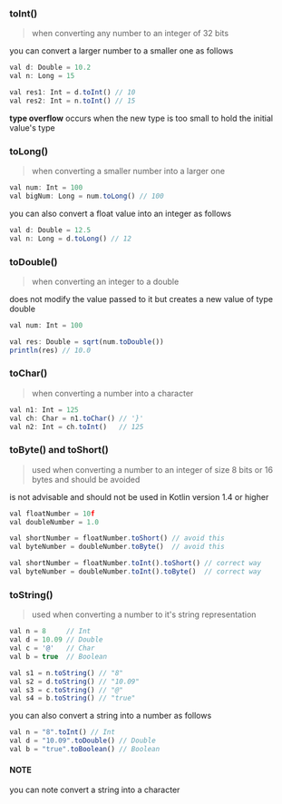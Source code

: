 ### toInt()
> when converting any number to an integer of 32 bits

<p> you can convert a larger number to a smaller one as follows
  
```js
val d: Double = 10.2
val n: Long = 15

val res1: Int = d.toInt() // 10
val res2: Int = n.toInt() // 15
```
  
<p><strong>type overflow</strong> occurs when the new type is too small to hold the initial value's type</p>

### toLong()
> when converting a smaller number into a larger one

```js
val num: Int = 100
val bigNum: Long = num.toLong() // 100
```

<p> you can also convert a float value into an integer as follows</p>

```js
val d: Double = 12.5
val n: Long = d.toLong() // 12
```

### toDouble()
> when converting an integer to a double

<p>does not modify the value passed to it but creates a new value of type double</p>


```js
val num: Int = 100

val res: Double = sqrt(num.toDouble())
println(res) // 10.0
```

### toChar()
> when converting a number into a character

```js
val n1: Int = 125
val ch: Char = n1.toChar() // '}'
val n2: Int = ch.toInt()   // 125
```

### toByte() and toShort()
> used when converting a number to an integer of size 8 bits or 16 bytes and should be avoided

<p>is not advisable and should not be used in Kotlin version 1.4 or higher</p>

```js
val floatNumber = 10f
val doubleNumber = 1.0

val shortNumber = floatNumber.toShort() // avoid this
val byteNumber = doubleNumber.toByte()  // avoid this

val shortNumber = floatNumber.toInt().toShort() // correct way
val byteNumber = doubleNumber.toInt().toByte()  // correct way
```

### toString()
> used when converting a number to it's string representation

```js
val n = 8     // Int
val d = 10.09 // Double
val c = '@'   // Char
val b = true  // Boolean

val s1 = n.toString() // "8"
val s2 = d.toString() // "10.09"
val s3 = c.toString() // "@"
val s4 = b.toString() // "true"
```

<p>you can also convert a string into a number as follows</p>

```js
val n = "8".toInt() // Int
val d = "10.09".toDouble() // Double
val b = "true".toBoolean() // Boolean
```

#### NOTE
<p>you can note convert a string into a character</p>

